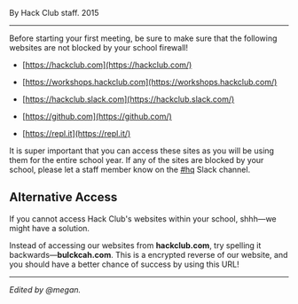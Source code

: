<p ></p>

By Hack Club staff. 2015

* * *

Before starting your first meeting, be sure to make sure that the following websites are not blocked by your school firewall!

*   [https://hackclub.com](https://hackclub.com/)
    
*   [https://workshops.hackclub.com](https://workshops.hackclub.com/)
    
*   [https://hackclub.slack.com](https://hackclub.slack.com/)
    
*   [https://github.com](https://github.com/)
    
*   [https://repl.it](https://repl.it/)
    

It is super important that you can access these sites as you will be using them for the entire school year. If any of the sites are blocked by your school, please let a staff member know on the [#hq](https://hackclub.slack.com/messages/C0C78SG9L/) Slack channel.

Alternative Access
------------------

If you cannot access Hack Club's websites within your school, shhh—we might have a solution.

Instead of accessing our websites from **hackclub.com**, try spelling it backwards—**bulckcah.com**. This is a encrypted reverse of our website, and you should have a better chance of success by using this URL!

* * *

_Edited by @megan._